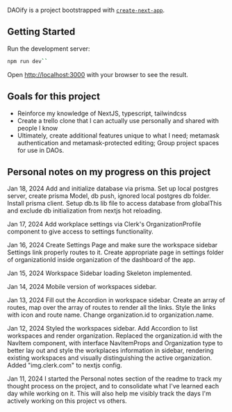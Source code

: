 DAOify is a project bootstrapped with [`create-next-app`](https://github.com/vercel/next.js/tree/canary/packages/create-next-app).

## Getting Started

Run the development server:

```bash
npm run dev``
```

Open [http://localhost:3000](http://localhost:3000) with your browser to see the result.

## Goals for this project

- Reinforce my knowledge of NextJS, typescript, tailwindcss
- Create a trello clone that I can actually use personally and shared with people I know
- Ultimately, create additional features unique to what I need; metamask authentication and metamask-protected editing; Group project spaces for use in DAOs.

## Personal notes on my progress on this project

Jan 18, 2024
Add and initialize database via prisma. Set up local postgres server, create prisma Model, db push, ignored local postgres db folder. Install prisma client. Setup db.ts lib file to access database from globalThis and exclude db initialization from nextjs hot reloading.

Jan 17, 2024
Add workplace settings via Clerk's OrganizationProfile component to give access to settings functionality.

Jan 16, 2024
Create Settings Page and make sure the workspace sidebar Settings link properly routes to it. Create appropriate page in settings folder of organizationId inside organization of the dashboard of the app.

Jan 15, 2024
Workspace Sidebar loading Skeleton implemented.

Jan 14, 2024
Mobile version of workspaces sidebar.

Jan 13, 2024
Fill out the Accordion in workspace sidebar. Create an array of routes, map over the array of routes to render all the links. Style the links with icon and route name. Change organization.id to organization.name.

Jan 12, 2024
Styled the workspaces sidebar. Add Accordion to list workspaces and render organization. Replaced the organization.id with the NavItem component, with interface NavItemProps and Organization type to better lay out and style the workplaces information in sidebar, rendering existing workspaces and visually distinguishing the active organization. Added "img.clerk.com" to nextjs config.

Jan 11, 2024
I started the Personal notes section of the readme to track my thought process on the project, and to consolidate what I've learned each day while working on it. This will also help me visibly track the days I'm actively working on this project vs others.
